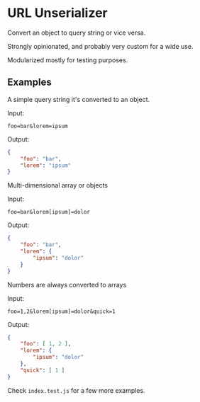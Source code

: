 # URL Unserializer

Convert an object to query string or vice versa.

Strongly opinionated, and probably very custom for a wide use.

Modularized mostly for testing purposes.

## Examples

A simple query string it's converted to an object.

Input: 

`foo=bar&lorem=ipsum`

Output: 

``` json
{
	"foo": "bar",
	"lorem": "ipsum"
}
```

Multi-dimensional array or objects

Input:

`foo=bar&lorem[ipsum]=dolor`

Output:

```json
{
	"foo": "bar",
	"lorem": {
		"ipsum": "dolor"
	}
}
```

Numbers are always converted to arrays

Input:

`foo=1,2&lorem[ipsum]=dolor&quick=1`

Output:

```json
{
	"foo": [ 1, 2 ],
	"lorem": {
		"ipsum": "dolor"
	},
	"quick": [ 1 ]
}
```

Check `index.test.js` for a few more examples.

